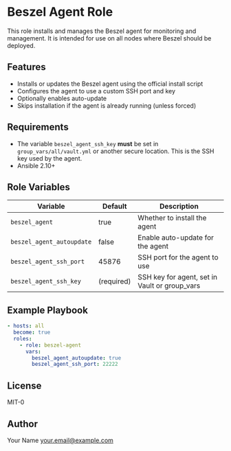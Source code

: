 # Beszel Agent Role

This role installs and manages the Beszel agent for monitoring and management. It is intended for use on all nodes where Beszel should be deployed.

## Features
- Installs or updates the Beszel agent using the official install script
- Configures the agent to use a custom SSH port and key
- Optionally enables auto-update
- Skips installation if the agent is already running (unless forced)

## Requirements
- The variable `beszel_agent_ssh_key` **must** be set in `group_vars/all/vault.yml` or another secure location. This is the SSH key used by the agent.
- Ansible 2.10+

## Role Variables
| Variable                  | Default    | Description                                      |
|---------------------------|------------|--------------------------------------------------|
| `beszel_agent`            | true       | Whether to install the agent                     |
| `beszel_agent_autoupdate` | false      | Enable auto-update for the agent                 |
| `beszel_agent_ssh_port`   | 45876      | SSH port for the agent to use                    |
| `beszel_agent_ssh_key`    | (required) | SSH key for agent, set in Vault or group_vars    |

## Example Playbook
```yaml
- hosts: all
  become: true
  roles:
    - role: beszel-agent
      vars:
        beszel_agent_autoupdate: true
        beszel_agent_ssh_port: 22222
```

## License
MIT-0

## Author
Your Name <your.email@example.com>
